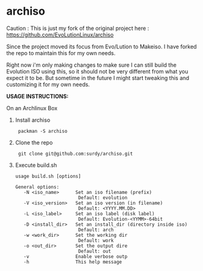 archiso
=======
Caution : This is just my fork of the original project here : https://github.com/EvoLutionLinux/archiso

Since the project moved its focus from Evo/Lution to Makeiso. I have
forked the repo to maintain this for my own needs.

Right now i'm only making changes to make sure I can still build the
Evolution ISO using this, so it should not be very different from what
you expect it to be. But sometime in the future I might start
tweaking this and customizing it for my own needs.

**USAGE INSTRUCTIONS:**

On an Archlinux Box

1. Install archiso 

        packman -S archiso
2. Clone the repo

        git clone git@github.com:surdy/archiso.git
3.  Execute build.sh

        usage build.sh [options]
                                                                 
        General options:
           -N <iso_name>      Set an iso filename (prefix)
                               Default: evolution 
           -V <iso_version>   Set an iso version (in filename)
                               Default: <YYYY.MM.DD> 
           -L <iso_label>     Set an iso label (disk label)
                               Default: Evolution-<YYMM>-64bit
           -D <install_dir>   Set an install_dir (directory inside iso)
                               Default: arch
           -w <work_dir>      Set the working dir
                               Default: work
           -o <out_dir>       Set the output dire
                               Default: out
           -v                 Enable verbose outp
           -h                 This help message
